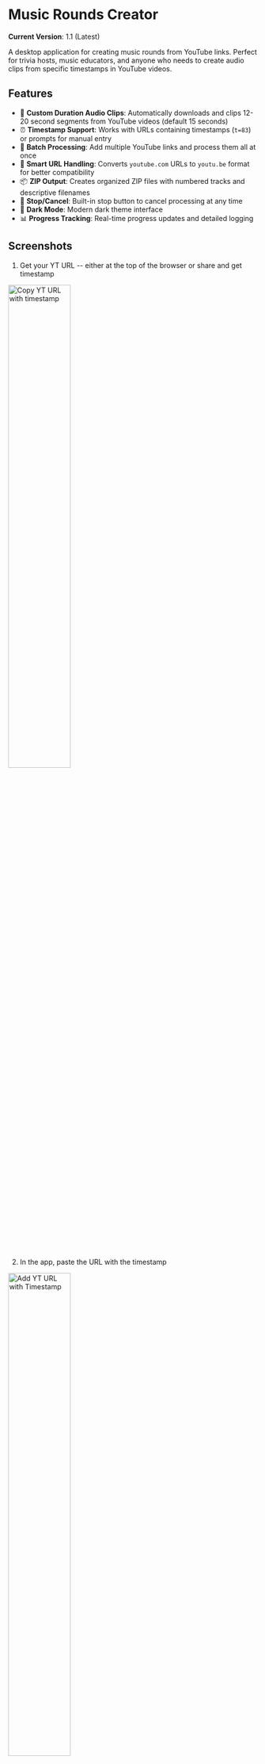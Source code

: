 # Music Rounds Creator

**Current Version**: 1.1 (Latest)

A desktop application for creating music rounds from YouTube links. Perfect for trivia hosts, music educators, and anyone who needs to create audio clips from specific timestamps in YouTube videos.

## Features

- 🎵 **Custom Duration Audio Clips**: Automatically downloads and clips 12-20 second segments from YouTube videos (default 15 seconds)
- ⏰ **Timestamp Support**: Works with URLs containing timestamps (`t=83`) or prompts for manual entry
- 📝 **Batch Processing**: Add multiple YouTube links and process them all at once
- 🎯 **Smart URL Handling**: Converts `youtube.com` URLs to `youtu.be` format for better compatibility
- 📦 **ZIP Output**: Creates organized ZIP files with numbered tracks and descriptive filenames
- 🛑 **Stop/Cancel**: Built-in stop button to cancel processing at any time
- 🌙 **Dark Mode**: Modern dark theme interface
- 📊 **Progress Tracking**: Real-time progress updates and detailed logging

## Screenshots
1. Get your YT URL -- either at the top of the browser or share and get timestamp
<img style="width: 50%;" alt="Copy YT URL with timestamp" src="https://github.com/user-attachments/assets/92a0560d-5464-4843-994d-65f773b6a26d" />

2. In the app, paste the URL with the timestamp
<img style="width: 50%;" alt="Add YT URL with Timestamp" src="https://github.com/user-attachments/assets/2cd59895-69c2-441c-b99f-bdd0ee7c4e22" />

3. If you don't use the timestamp feature in the YT link you will be prompted to say where you want the audio clip to start
<img style="width: 50%;" alt="Add YT URL without timestamp" src="https://github.com/user-attachments/assets/134145f0-331a-4e45-b363-f3d47ca8a64d" />

## System Requirements

- **Python 3.9 or higher** (Python 3.10+ recommended)
- **FFmpeg** (required for audio processing)
- **Internet connection** (for downloading YouTube content)

## Installation

### Option 1: Standalone Executable (Recommended) 🎯

**For most users - no technical setup required!**

Download the appropriate executable for your system:

#### **Windows (Latest)**
- **Download**: [MusicRoundsCreator_Windows_20250812_120053.zip](https://dev.107w.io/MusicRoundsCreator_Windows_20250812_120053.zip)
- **MD5 Hash**: `8BB596366463BCFCFBFBC32E9338B132`
- **Size**: 124MB

#### **macOS (Latest)**
- **Download**: [MusicRoundsCreator_macOS_20250812_222817.zip](https://dev.107w.io/MusicRoundsCreator_macOS_20250812_222817.zip)
- **MD5 Hash**: `c9b80a514943974222f7ecd144d53f24`
- **Size**: 60MB

**Installation Steps:**
1. Download the ZIP file for your platform using the link above
2. Extract the ZIP file to a folder of your choice
3. Double-click the executable to run
4. **macOS**: If blocked by security:
   - **Option 1**: Right-click the app and select "Open" from the context menu
   - **Option 2**: Go to System Preferences → Privacy & Security → Security section → Click "Open Anyway" next to MusicRoundsCreator
5. **Windows**: If SmartScreen blocks it, click "More info" then "Run anyway"

**File Integrity Verification:**
To verify the downloaded file hasn't been corrupted, you can check the MD5 hash:

**Windows:**
```powershell
Get-FileHash -Algorithm MD5 "MusicRoundsCreator_Windows_20250812_120053.zip"
```

**macOS/Linux:**
```bash
md5 MusicRoundsCreator_macOS_20250812_111433.zip
```

The hash should match the one listed above for your platform.

**Requirements:**
- **macOS**: macOS 10.14 (Mojave) or later
- **Windows**: Windows 10 or later
- **No additional software required** - everything is bundled!

### Option 2: Developer Installation

For developers who want to modify the code or build their own executables.

#### Prerequisites

##### 1. Install Python

**macOS:**
```bash
# Using Homebrew (recommended)
brew install python

# Or download from python.org
# Visit https://www.python.org/downloads/macos/
```

**Windows:**
```bash
# Download from python.org
# Visit https://www.python.org/downloads/windows/
# Make sure to check "Add Python to PATH" during installation
```

##### 2. Install FFmpeg

**macOS:**
```bash
# Using Homebrew (recommended)
brew install ffmpeg

# Or using MacPorts
sudo port install ffmpeg
```

**Windows:**
```bash
# Using Chocolatey (recommended)
choco install ffmpeg

# Or download from https://ffmpeg.org/download.html
# Extract to C:\ffmpeg and add to PATH
```

#### Application Installation

##### Option A: Clone and Run

1. **Clone the repository:**
```bash
git clone https://github.com/pardeema/trivia-music.git
cd trivia-music
```

2. **Install Python dependencies:**
```bash
pip install -r requirements.txt
```

3. **Run the application:**
```bash
python main.py
```

##### Option B: Download and Run

1. **Download the repository:**
   - Click the green "Code" button on GitHub
   - Select "Download ZIP"
   - Extract the ZIP file to your desired location

2. **Open terminal/command prompt:**
   - Navigate to the extracted folder
   - Install dependencies: `pip install -r requirements.txt`
   - Run: `python main.py`

#### Building Standalone Executables

To create your own standalone executables:

```bash
# Build for current platform
python build_all.py

# Or build specifically for each platform
python build_macos.py    # macOS only
python build_windows.py  # Windows only
```

**Important Notes for Developers:**

- **macOS**: Uses PyQt6 for better compatibility with PyInstaller
- **Windows**: Uses PyQt5 to avoid DLL loading issues with PyInstaller
- **Dependencies**: The `requirements.txt` automatically installs the correct PyQt version for your platform
- **FFmpeg**: Build scripts automatically download and include FFmpeg binaries

This will create ZIP files with standalone executables that include all dependencies.

## Usage Guide

### Adding YouTube Links

#### Method 1: URLs with Timestamps
1. Copy a YouTube URL that includes a timestamp:
   ```
   https://youtu.be/VIDEO_ID?t=83
   https://youtu.be/VIDEO_ID?si=something&t=139
   ```
2. Paste the URL in the input field
3. Click "Add to List"
4. The timestamp will be automatically detected and displayed
5. Edit the clip duration (12-20 seconds) using the spinbox next to each link if needed

#### Method 2: Manual Timestamp Entry
1. Paste a YouTube URL without a timestamp:
   ```
   https://youtu.be/VIDEO_ID
   https://youtube.com/watch?v=VIDEO_ID
   ```
2. Click "Add to List"
3. Enter the start time when prompted:
   - **Seconds only**: `83` (for 1:23)
   - **Minutes:Seconds**: `1:23`
   - **Hours:Minutes:Seconds**: `1:23:45`
4. Edit the clip duration (12-20 seconds) using the spinbox next to each link if needed

### Processing Tracks

1. **Set Output Directory** (optional):
   - Click "Browse..." to select where ZIP files will be saved
   - Default: Desktop folder

2. **Process All Tracks**:
   - Click "Create Music Round"
   - Monitor progress in the log panel
   - Use "Stop Processing" if needed

3. **Output**:
   - ZIP file created with format: `music_rounds_YYYYMMDD_HHMMSS.zip`
   - Tracks named: `01-Artist_Song_Title.mp3`, `02-Another_Song.mp3`, etc.

### Track Management

- **Numbered List**: Tracks are automatically numbered (1, 2, 3...) as you add them
- **Individual Duration Control**: Each track has its own duration spinbox (12-20 seconds)
- **Remove Individual Tracks**: Click the "×" button next to any track to remove it
- **Clear All**: Use "Clear All" to remove all tracks and start over
- **Processing Order**: Tracks are processed in the order they appear in the list

## File Formats

### Input
- **YouTube URLs**: Any valid YouTube video URL
- **Timestamp Formats**: 
  - URL parameter: `?t=83` or `&t=139`
  - Manual entry: `83`, `1:23`, `1:23:45`

### Output
- **Audio Format**: MP3 (128kbps, 44.1kHz)
- **Clip Duration**: 12-20 seconds per track (user configurable, default 15)
- **File Size**: ~190-320KB per track (varies with duration, much smaller than full videos)
- **Archive**: ZIP file containing all processed tracks

## Troubleshooting

### Common Issues

#### "FFmpeg not found"
- **Solution**: Install FFmpeg (see Installation section)
- **Verify**: Run `ffmpeg -version` in terminal

#### "Python not found"
- **Solution**: Install Python and add to PATH
- **Verify**: Run `python --version` in terminal

#### "Download fails"
- **Solution**: Check internet connection and URL validity
- **Try**: Different YouTube URL or timestamp

#### "Processing hangs"
- **Solution**: Use "Stop Processing" button
- **Try**: Processing fewer tracks at once

#### "Permission denied"
- **macOS**: Check folder permissions
- **Windows**: Run as administrator if needed

#### "macOS Security Warning - App can't be opened"
- **Solution**: macOS blocks unsigned apps by default
- **Option 1**: Right-click the app → "Open" → "Open" in the dialog
- **Option 2**: System Preferences → Privacy & Security → Security section → "Open Anyway"
- **Why**: This happens because the app isn't code-signed by Apple (common for open-source apps)

### Performance Tips

- **Batch Size**: Process 5-10 tracks at a time for best performance
- **Internet**: Use stable internet connection
- **Storage**: Ensure sufficient disk space (~1MB per track)
- **Memory**: Close other applications if processing many tracks

## Technical Details

### Dependencies
- **PyQt6**: GUI framework
- **yt-dlp**: YouTube video downloading
- **pydub**: Audio processing (fallback)
- **FFmpeg**: Audio conversion and clipping

### Architecture
- **Multi-threaded**: Downloads run in background threads
- **External FFmpeg**: Uses FFmpeg for precise 15-second clipping
- **Smart URL handling**: Converts formats for better compatibility
- **Error handling**: Graceful failure recovery and user feedback

## Contributing

1. Fork the repository
2. Create a feature branch
3. Make your changes
4. Test thoroughly
5. Submit a pull request

## License

This project is licensed under the MIT License - see the [LICENSE](LICENSE) file for details.

The MIT License is one of the most permissive open source licenses, allowing:
- ✅ Commercial use
- ✅ Modification
- ✅ Distribution
- ✅ Private use
- ✅ No warranty requirements

**Note**: This project uses FFmpeg (LGPL/GPL) and yt-dlp (Unlicense) as dependencies. The MIT license applies to this project's code, while the dependencies maintain their respective licenses.

## Support

For issues and questions:
- Create an issue on GitHub
- Check the troubleshooting section above
- Ensure all prerequisites are installed

## Changelog

### Version 1.1 (Latest)
- **Fixed Windows PyQt6 DLL loading issues** - Switched to PyQt5 for better compatibility
- **Improved font scaling** - Responsive fonts that scale properly with window resizing
- **Enhanced platform compatibility** - macOS uses PyQt6, Windows uses PyQt5
- **Better user experience** - Improved readability and responsive design
- **Updated documentation** - Added developer notes and troubleshooting information

### Version 1.0
- Initial release
- 15-second audio clip creation
- YouTube timestamp support
- Batch processing
- Dark mode interface
- ZIP output with descriptive filenames
- Stop/cancel functionality
- Numbered track list
